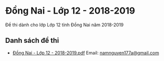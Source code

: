 # Đồng Nai - Lớp 12 - 2018-2019

Đề thi dành cho lớp Lớp 12 tỉnh Đồng Nai năm 2018-2019

## Danh sách đề thi

- [Đồng Nai - Lớp 12 - 2018-2019.pdf](Đồng%20Nai%20-%20Lớp%2012%20-%202018-2019.pdf)
Email: namnguyen177a@gmail.com

